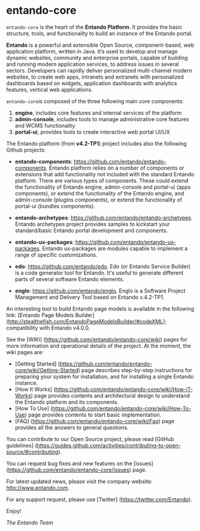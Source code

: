 entando-core
============

```entando-core``` is the heart of the **Entando Platform**. 
It provides the basic structure, tools, and functionality to build an instance of the Entando portal.

**Entando** is a powerful and extensible Open Source, component-based, web application platform, written in Java. It’s used to develop and manage dynamic websites, community and enterprise portals, capable of building and running modern application services, to address issues in several sectors. Developers can rapidly deliver personalized multi-channel modern websites, to create web apps, intranets and extranets with personalized dashboards based on widgets, application dashboards with analytics features, vertical web applications.	

```entando-core```is composed of the three following main core components:

1. **engine**, includes core features and internal services of the platform
2. **admin-console**, includes tools to manage administrative core features and WCMS functionality
3. **portal-ui**, provides tools to create interactive web portal UI/UX

The Entando platform (from **v4.2-TP1**) project includes also the following Github projects:

* **entando-components**: https://github.com/entando/entando-components. Entando platform relies on a number of components or extensions that add functionality not included with the standard Entando platform. There are various types of components. These could extend the functionality of Entando engine, admin-console and portal-ui (apps components), or extend the functionality of the Entando engine, and admin-console (plugins components), or extend the functionality of portal-ui (bundles components).

* **entando-archetypes**: https://github.com/entando/entando-archetypes. Entando archetypes project provides samples to kickstart your standard/basic Entando portal development and components.

* **entando-ux-packages**: https://github.com/entando/entando-ux-packages. Entando ux-packages are modules capable to implement a range of specific customizations.

* **edo**: https://github.com/entando/edo. Edo (or Entando Service Builder) is a code generator tool for Entando. It's useful to generate different parts of several software Entando elements.

* **englo**: https://github.com/entando/englo. Englo is a Software Project Management and Delivery Tool based on Entando v.4.2-TP1.

An interesting tool to build Entando page models is available in the following link: [Entando Page Models Builder] (http://stealthefish.com/EntandoPageModelsBuilder/#codeXML); compatibility with Entando v4.0.0.

See the [WIKI] (https://github.com/entando/entando-core/wiki) pages for more information and operational details of the project. At the moment, the wiki pages are:

* [Getting Started] (https://github.com/entando/entando-core/wiki/Getting-Started) page describes step-by-step instructions for preparing your system for installation, and for installing a single Entando instance.
* [How It Works] (https://github.com/entando/entando-core/wiki/How-iT-Works) page provides contents and architectural design to understand the Entando platform and its components.
* [How To Use] (https://github.com/entando/entando-core/wiki/How-To-Use) page provides contents to start basic implementation.
* [FAQ] (https://github.com/entando/entando-core/wiki/Faq) page provides all the answers to general questions.

You can contribute to our Open Source project, please read [GitHub guidelines] (https://guides.github.com/activities/contributing-to-open-source/#contributing).

You can request bug fixes and new features on the [issues] (https://github.com/entando/entando-core/issues) page.

For latest updated news, please visit the company website: http://www.entando.com.

For any support request, please use [Twitter] (https://twitter.com/Entando).

Enjoy!

*The Entando Team*




